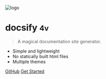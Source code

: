 ![logo](https://docsify.js.org/_media/icon.svg)

# docsify <small>4v</small>

> A magical documentation site generator.

- Simple and lightweight
- No statically built html files
- Multiple themes

[GitHub](https://github.com/docsifyjs/docsify/)
[Get Started](#docsify)

#
